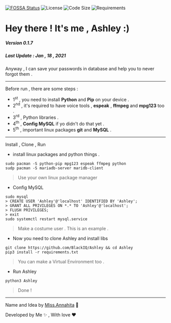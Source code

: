 [![FOSSA Status](https://app.fossa.com/api/projects/git%2Bgithub.com%2FBlackIQ%2FAshley.svg?type=shield)](https://app.fossa.com/projects/git%2Bgithub.com%2FBlackIQ%2FAshley?ref=badge_shield)
<img src="https://img.shields.io/github/license/BlackIQ/Ashley?style=flat-square" alt="License"/>
<img src="https://img.shields.io/github/languages/code-size/BlackIQ/Ashley?style=flat-square" alt="Code Size"/>
<img src="https://img.shields.io/badge/Requirements-See%20Here-orange" alt="Requirements">

# Hey there ! It's me , Ashley :)
##### Version 0.1.7
##### Last Update : Jan , 18 , 2021

Anyway , I can save your passwords in database and help you to never forgot them .

<hr>

Before run , there are some steps :

- 1<sup>st</sup> , you need to install **Python** and **Pip** on your device .
- 2<sup>nd</sup> , it's required to have voice tools , **espeak** , **ffmpeg** and **mpg123** too .
- 3<sup>rd</sup> , Python libraries .
- 4<sup>th</sup> , **Config MySQL** if yo didn't do that yet .
- 5<sup>th</sup> , important linux packages **git** and **MySQL** .

<hr>

Install , Clone , Run 

- install linux packages and python things .

```
sudo pacman -S python-pip mpg123 espeak ffmpeg python
sudp pacman -S mariadb-server maridb-client
```

> Use your own linux package manager

- Config MySQL

```
sudo mysql
> CREATE USER 'Ashley'@'localhost' IDENTIFIED BY 'Ashley';
> GRANT ALL PRIVILEGES ON *.* TO 'Ashley'@'localhost';
> FLUSH PRIVILEGES;
> exit
sudo systemctl restart mysql.service
```

> Make a costume user . This is an example .

- Now you need to clone Ashley and install libs

```
git clone https://github.com/BlackIQ/Ashley && cd Ashley
pip3 install -r requirements.txt
```

> You can make a Virtual Environment too . 

- Run Ashley

```
python3 Ashley
```

> Done !

<hr>

Name and Idea by <a href="https://github.com/Annahita2004">Miss.Annahita</a> 💖

Developed by Me ✨ , With love ❤️
